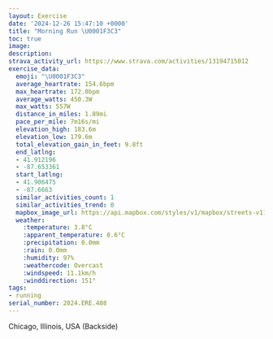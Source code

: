 ```yaml
---
layout: Exercise
date: '2024-12-26 15:47:10 +0000'
title: "Morning Run \U0001F3C3"
toc: true
image:
description:
strava_activity_url: https://www.strava.com/activities/13194715012
exercise_data:
  emoji: "\U0001F3C3"
  average_heartrate: 154.6bpm
  max_heartrate: 172.0bpm
  average_watts: 450.3W
  max_watts: 557W
  distance_in_miles: 1.89mi
  pace_per_mile: 7m16s/mi
  elevation_high: 183.6m
  elevation_low: 179.6m
  total_elevation_gain_in_feet: 9.8ft
  end_latlng:
  - 41.912196
  - -87.653361
  start_latlng:
  - 41.906475
  - -87.6663
  similar_activities_count: 1
  similar_activities_trend: 0
  mapbox_image_url: https://api.mapbox.com/styles/v1/mapbox/streets-v11/static/path-5+787af2-1.0(%7Dbx~FniavOi%40%40%5BDsADi%40Di%40%40qAC_%40Bo%40%3FQB%7B%40%40%7D%40HCCQw%40IqAFQBSDyAEm%40Kg%40%3FIFMByAKq%40DQB_%40CiC%40%7BBA%5DE%3FUZAIEaIAk%40CYB%7DDGkBByCE%7BB%3FmF%40kBC_B%40%7DBB%5BAQIk%40I%3F%5Db%40u%40h%40sAhAWHQJoB%60BiClBON_%40b%40uKzIe%40VM%3F%7B%40o%40MEI%40uBrDY%5EI%40AM%40Et%40eAN%5D%7C%40sAh%40_A~%40gA%60AaA%5Cg%40fAgAVSd%40g%40JY~AaBT_%40),pin-s-s+e5b22e(-87.66632,41.90783),pin-s-f+89ae00(-87.65532999999998,41.91402000000002)/auto/800x800?access_token=pk.eyJ1Ijoiam9zaGJlY2ttYW4iLCJhIjoiY205eWR2aDd1MWZ6djJrbXc4a3M0bWZleiJ9.XiG9OWkNcZk2QzjJbxLB4A
  weather:
    :temperature: 3.8°C
    :apparent_temperature: 0.6°C
    :precipitation: 0.0mm
    :rain: 0.0mm
    :humidity: 97%
    :weathercode: Overcast
    :windspeed: 11.1km/h
    :winddirection: 151°
tags:
- running
serial_number: 2024.ERE.408
---
```

Chicago, Illinois, USA (Backside)
